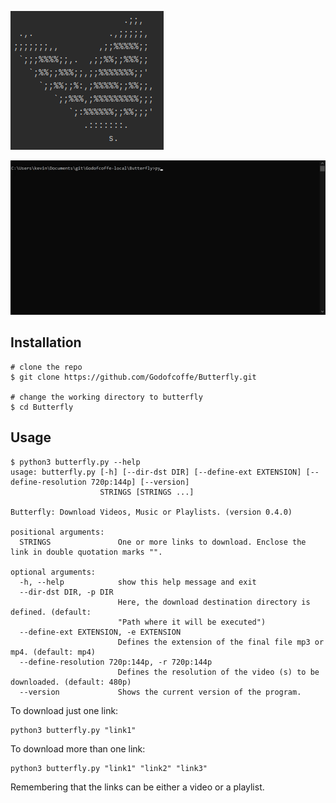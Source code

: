 ![screenshot](images/logo.PNG)

![gif](images/gif-example.gif)

## Installation ##
```
# clone the repo
$ git clone https://github.com/Godofcoffe/Butterfly.git

# change the working directory to butterfly
$ cd Butterfly
```
## Usage ##
```
$ python3 butterfly.py --help
usage: butterfly.py [-h] [--dir-dst DIR] [--define-ext EXTENSION] [--define-resolution 720p:144p] [--version]
                    STRINGS [STRINGS ...]

Butterfly: Download Videos, Music or Playlists. (version 0.4.0)

positional arguments:
  STRINGS               One or more links to download. Enclose the link in double quotation marks "".

optional arguments:
  -h, --help            show this help message and exit
  --dir-dst DIR, -p DIR
                        Here, the download destination directory is defined. (default:
                        "Path where it will be executed")
  --define-ext EXTENSION, -e EXTENSION
                        Defines the extension of the final file mp3 or mp4. (default: mp4)
  --define-resolution 720p:144p, -r 720p:144p
                        Defines the resolution of the video (s) to be downloaded. (default: 480p)
  --version             Shows the current version of the program.
```
To download just one link:
```
python3 butterfly.py "link1"
```
To download more than one link:
```
python3 butterfly.py "link1" "link2" "link3"
```
Remembering that the links can be either a video or a playlist.
